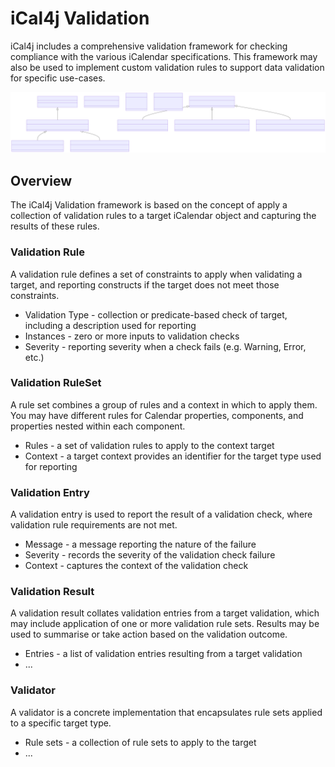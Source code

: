 # iCal4j Validation

iCal4j includes a comprehensive validation framework for checking compliance with the various iCalendar
specifications. This framework may also be used to implement custom validation rules to support data validation
for specific use-cases.

![validation.mmd.svg](images/validation.mmd.svg)

## Overview

The iCal4j Validation framework is based on the concept of apply a collection of validation rules to a target
iCalendar object and capturing the results of these rules.

### Validation Rule

A validation rule defines a set of constraints to apply when validating a target, and reporting constructs if
the target does not meet those constraints.

* Validation Type - collection or predicate-based check of target, including a description used for reporting
* Instances - zero or more inputs to validation checks
* Severity - reporting severity when a check fails (e.g. Warning, Error, etc.)

### Validation RuleSet

A rule set combines a group of rules and a context in which to apply them. You may have different rules for
Calendar properties, components, and properties nested within each component.

* Rules - a set of validation rules to apply to the context target
* Context - a target context provides an identifier for the target type used for reporting

### Validation Entry

A validation entry is used to report the result of a validation check, where validation rule requirements are
not met.

* Message - a message reporting the nature of the failure
* Severity - records the severity of the validation check failure
* Context - captures the context of the validation check

### Validation Result

A validation result collates validation entries from a target validation, which may include application of one
or more validation rule sets. Results may be used to summarise or take action based on the validation outcome.

* Entries - a list of validation entries resulting from a target validation
* ...

### Validator

A validator is a concrete implementation that encapsulates rule sets applied to a specific target type.

* Rule sets - a collection of rule sets to apply to the target
* ...


